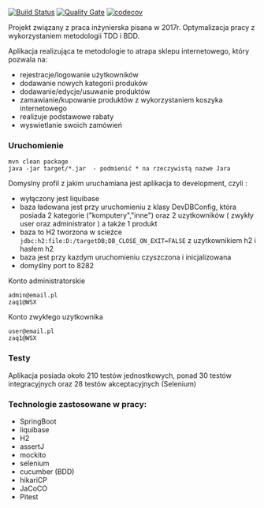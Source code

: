 [![Build Status](https://travis-ci.org/olszewskimichal/inz.svg?branch=master)](https://travis-ci.org/olszewskimichal/inz)
[![Quality Gate](https://sonarcloud.io/api/badges/gate?key=pl.michal.olszewski:inz)](https://sonarcloud.io/dashboard?id=pl.michal.olszewski%3Ainz)
[![codecov](https://codecov.io/gh/olszewskimichal/inz/branch/master/graph/badge.svg)](https://codecov.io/gh/olszewskimichal/inz)

Projekt związany z praca inżynierska pisana w 2017r. 
Optymalizacja pracy z wykorzystaniem metodologii TDD i BDD.

Aplikacja realizująca te metodologie to atrapa sklepu internetowego, który pozwala na:
* rejestracje/logowanie użytkowników
* dodawanie nowych kategorii produków
* dodawanie/edycje/usuwanie produktów
* zamawianie/kupowanie produktów z wykorzystaniem koszyka internetowego 
* realizuje podstawowe rabaty
* wyswietlanie swoich zamówień



### Uruchomienie ###
```
mvn clean package
java -jar target/*.jar  - podmienić * na rzeczywistą nazwe Jara
```

Domyslny profil z jakim uruchamiana jest aplikacja to development, czyli :
* wyłączony jest liquibase
* baza ładowana jest przy uruchomieniu z klasy DevDBConfig, która posiada 2 kategorie ("komputery","inne") oraz 2 uzytkowników ( zwykły user oraz administrator ) a także 1 produkt
* baza to H2 tworzona w scieżce `jdbc:h2:file:D:/targetDB;DB_CLOSE_ON_EXIT=FALSE` z uzytkownikiem h2 i hasłem h2
* baza jest przy kazdym uruchomieniu czyszczona i inicjalizowana
* domyślny port to 8282

Konto administratorskie
```
admin@email.pl
zaq1@WSX
```

Konto zwykłego uzytkownika
```
user@email.pl
zaq1@WSX
```

### Testy ###
Aplikacja posiada około 210 testów jednostkowych, ponad 30 testów integracyjnych oraz 28 testów akceptacyjnych (Selenium)



### Technologie zastosowane w pracy: ###
  - SpringBoot
  - liquibase
  - H2
  - assertJ
  - mockito
  - selenium
  - cucumber (BDD)
  - hikariCP
  - JaCoCO
  - Pitest
